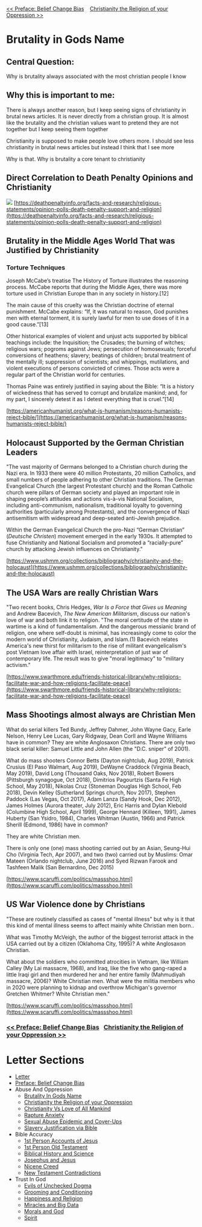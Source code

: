 [<< Preface: Belief Change Bias](https://letter-to-christian-scholars.github.io/Letter-to-Christian-Scholars/preface.html)
&nbsp;&nbsp;
[Christianity the Religion of your Oppression >>](https://letter-to-christian-scholars.github.io/Letter-to-Christian-Scholars/Christianity-The-Religion-Of-Your-Oppression.html)


# **Brutality in Gods Name**
## **Central Question:**

Why is brutality always associated with the most christian people I know


## **Why this is important to me:**

There is always another reason, but I keep seeing signs of christianity in brutal news articles. It is never directly from a christian group. It is almost like the brutality and the christian values want to pretend they are not together but I keep seeing them together

Christianity is supposed to make people love others more. I should see less christianity in brutal news articles but instead I think that I see more

Why is that. Why is brutality a core tenant to christianity


## **Direct Correlation to Death Penalty Opinions and Christianity**

![](/assets/images/punishment.png)
[https://deathpenaltyinfo.org/facts-and-research/religious-statements/opinion-polls-death-penalty-support-and-religion](https://deathpenaltyinfo.org/facts-and-research/religious-statements/opinion-polls-death-penalty-support-and-religion)


## **Brutality in the Middle Ages World That was Justified by Christianity**


### **Torture Techniques**

Joseph McCabe’s treatise The History of Torture illustrates the reasoning process. McCabe reports that during the Middle Ages, there was more torture used in Christian Europe than in any society in history.[12]

The main cause of this cruelty was the Christian doctrine of eternal punishment. McCabe explains: “If, it was natural to reason, God punishes men with eternal torment, it is surely lawful for men to use doses of it in a good cause.”[13]

Other historical examples of violent and unjust acts supported by biblical teachings include: the Inquisition; the Crusades; the burning of witches; religious wars; pogroms against Jews; persecution of homosexuals; forceful conversions of heathens; slavery; beatings of children; brutal treatment of the mentally ill; suppression of scientists; and whippings, mutilations, and violent executions of persons convicted of crimes. Those acts were a regular part of the Christian world for centuries.

Thomas Paine was entirely justified in saying about the Bible: “It is a history of wickedness that has served to corrupt and brutalize mankind; and, for my part, I sincerely detest it as I detest everything that is cruel.”[14]

[https://americanhumanist.org/what-is-humanism/reasons-humanists-reject-bible/](https://americanhumanist.org/what-is-humanism/reasons-humanists-reject-bible/)

## **Holocaust Supported by the German Christian Leaders**

"The vast majority of Germans belonged to a Christian church during the Nazi era. In 1933 there were 40 million Protestants, 20 million Catholics, and small numbers of people adhering to other Christian traditions. The German Evangelical Church (the largest Protestant church) and the Roman Catholic church were pillars of German society and played an important role in shaping people’s attitudes and actions vis-à-vis National Socialism, including anti-communism, nationalism, traditional loyalty to governing authorities (particularly among Protestants), and the convergence of Nazi antisemitism with widespread and deep-seated anti-Jewish prejudice.

Within the German Evangelical Church the pro-Nazi “German Christian” (_Deutsche Christen_) movement emerged in the early 1930s. It attempted to fuse Christianity and National Socialism and promoted a “racially-pure” church by attacking Jewish influences on Christianity."

[https://www.ushmm.org/collections/bibliography/christianity-and-the-holocaust](https://www.ushmm.org/collections/bibliography/christianity-and-the-holocaust)


## **The USA Wars are really Christian Wars**

"Two recent books, Chris Hedges, _War Is a Force that Gives us Meaning_ and Andrew Bacevich, _The New American Militarism_, discuss our nation's love of war and both link it to religion.   "The moral certitude of the state in wartime is a kind of fundamentalism.   And the dangerous messianic brand of religion, one where self-doubt is minimal, has increasingly come to color the modern world of Christianity, Judaism, and Islam.(1) Bacevich relates America's new thirst for militarism to the rise of militant evangelicalism's post Vietnam love affair with Israel, reinterpretation of just war of contemporary life.   The result was to give "moral legitimacy" to "military activism."

[https://www.swarthmore.edu/friends-historical-library/why-religions-facilitate-war-and-how-religions-facilitate-peace](https://www.swarthmore.edu/friends-historical-library/why-religions-facilitate-war-and-how-religions-facilitate-peace)


## **Mass Shootings almost always are Christian Men**

What do serial killers Ted Bundy, Jeffrey Dahmer, John Wayne Gacy, Earle Nelson, Henry Lee Lucas, Gary Ridgway, Dean Corll and Wayne Williams have in common? They are white Anglosaxon Christians. There are only two black serial killer: Samuel Little and John Allen (the "D.C. sniper" of 2001).

What do mass shooters Connor Betts (Dayton nightclub, Aug 2019), Patrick Crusius (El Paso Walmart, Aug 2019), DeWayne Craddock (Virginia Beach, May 2019), David Long (Thousand Oaks, Nov 2018), Robert Bowers (Pittsburgh synagogue, Oct 2018), Dimitrios Pagourtzis (Santa Fe High School, May 2018), Nikolas Cruz (Stoneman Douglas High School, Feb 2018), Devin Kelley (Sutherland Springs church, Nov 2017), Stephen Paddock (Las Vegas, Oct 2017), Adam Lanza (Sandy Hook, Dec 2012), James Holmes (Aurora theater, July 2012), Eric Harris and Dylan Klebold (Columbine High School, April 1999), George Hennard (Killeen, 1991), James Huberty (San Ysidro, 1984), Charles Whitman (Austin, 1966) and Patrick Sherill (Edmond, 1986) have in common?

They are white Christian men.

There is only one (one) mass shooting carried out by an Asian, Seung-Hui Cho (Virginia Tech, Apr 2007), and two (two) carried out by Muslims: Omar Mateen (Orlando nightclub, June 2016) and Syed Rizwan Farook and Tashfeen Malik (San Bernardino, Dec 2015)

[https://www.scaruffi.com/politics/massshoo.html](https://www.scaruffi.com/politics/massshoo.html)


## **US War Violence done by Christians**

"These are routinely classified as cases of "mental illness" but why is it that this kind of mental illness seems to affect mainly white Christian men born..

What was Timothy McVeigh, the author of the biggest terrorist attack in the USA carried out by a citizen (Oklahoma City, 1995)? A white Anglosaxon Christian.

What about the soldiers who committed atrocities in Vietnam, like William Calley (My Lai massacre, 1968), and Iraq, like the five who gang-raped a little Iraqi girl and then murdered her and her entire family (Mahmudiyah massacre, 2006)? White Christian men. What were the militia members who in 2020 were planning to kidnap and overthrow Michigan's governor Gretchen Whitmer? White Christian men."

[https://www.scaruffi.com/politics/massshoo.html](https://www.scaruffi.com/politics/massshoo.html)



### [<< Preface: Belief Change Bias](https://letter-to-christian-scholars.github.io/Letter-to-Christian-Scholars/preface.html) &nbsp; [Christianity the Religion of your Oppression >>](https://letter-to-christian-scholars.github.io/Letter-to-Christian-Scholars/Christianity-The-Religion-Of-Your-Oppression.html)

# Letter Sections
- [Letter](https://letter-to-christian-scholars.github.io/Letter-to-Christian-Scholars/index.html)
- [Preface: Belief Change Bias](https://letter-to-christian-scholars.github.io/Letter-to-Christian-Scholars/preface.html)
- Abuse And Oppression
  * [Brutality In Gods Name](https://letter-to-christian-scholars.github.io/Letter-to-Christian-Scholars/Brutality-In-Gods-Name.html)
  * [Christianity the Religion of your Oppression](https://letter-to-christian-scholars.github.io/Letter-to-Christian-Scholars/Christianity-The-Religion-Of-Your-Oppression.html)
  * [Christianity Vs Love of All Mankind](https://letter-to-christian-scholars.github.io/Letter-to-Christian-Scholars/Christianity-vs-Love-Of-All-Humankind.html)
  * [Rapture Anxiety](https://letter-to-christian-scholars.github.io/Letter-to-Christian-Scholars/Rapture-Anxiety.html)
  * [Sexual Abuse Epidemic and Cover-Ups](https://letter-to-christian-scholars.github.io/Letter-to-Christian-Scholars/Sexual-Abuse-Epidemic-And-Cover-Ups.html)
  * [Slavery Justification via Bible](https://letter-to-christian-scholars.github.io/Letter-to-Christian-Scholars/Slavery-Justification-Via-Bible.html)
- Bible Accuracy
  * [1st Person Accounts of Jesus](https://letter-to-christian-scholars.github.io/Letter-to-Christian-Scholars/1st-Person-Accounts-Of-Jesus.html)
  * [1st Person Old Testament](https://letter-to-christian-scholars.github.io/Letter-to-Christian-Scholars/1st-Person-Old-Testament.html)
  * [Biblical History and Science](https://letter-to-christian-scholars.github.io/Letter-to-Christian-Scholars/Biblical-History-And-Science.html)
  * [Josephus and Jesus](https://letter-to-christian-scholars.github.io/Letter-to-Christian-Scholars/Josephus-And-Jesus.html)
  * [Nicene Creed](https://letter-to-christian-scholars.github.io/Letter-to-Christian-Scholars/Nicene-Creed.html)
  * [New Testament Contradictions](https://letter-to-christian-scholars.github.io/Letter-to-Christian-Scholars/New-Testament-Contradictions.html)
- Trust In God
  * [Evils of Unchecked Dogma](https://letter-to-christian-scholars.github.io/Letter-to-Christian-Scholars/Evils-Of-Unchecked-Dogma.html)
  * [Grooming and Conditioning](https://letter-to-christian-scholars.github.io/Letter-to-Christian-Scholars/Grooming-And-Conditioning-In-Christianity.html)
  * [Happiness and Religion](https://letter-to-christian-scholars.github.io/Letter-to-Christian-Scholars/Happiness-And-Religion.html)
  * [Miracles and Big Data](https://letter-to-christian-scholars.github.io/Letter-to-Christian-Scholars/Miracles-And-Big-Data.html)
  * [Morals and God](https://letter-to-christian-scholars.github.io/Letter-to-Christian-Scholars/Morals-And-God.html)
  * [Spirit](https://letter-to-christian-scholars.github.io/Letter-to-Christian-Scholars/Spirit.html)

